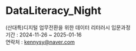 # DataLiteracy_Night
(산대특)디지털 업무전환을 위한 데이터 리터러시 입문과정     
기간 : 2024-11-26 ~ 2025-01-16      
연락처 : kennysy@naver.com

